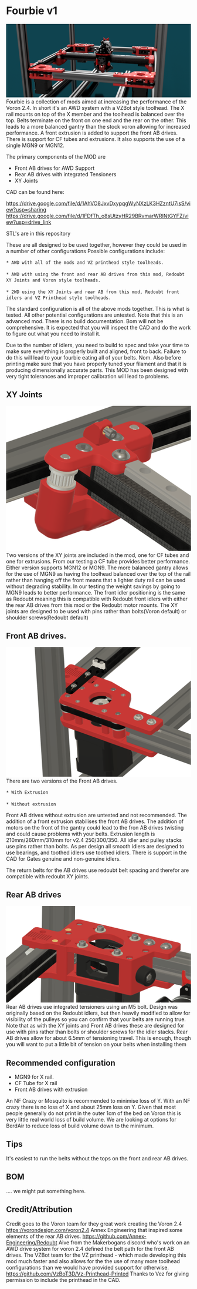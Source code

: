 # Fourbie v1

![Alt text](images/Render1.png)
Fourbie is a collection of mods aimed at increasing the performance of the Voron 2.4. 
In short it's an AWD system with a VZBot style toolhead. The X rail mounts on top of the X member and the toolhead is balanced over the top. Belts terminate on the front on one end and the rear on the other. This leads to a more balanced gantry than the stock voron allowing for increased performance. A front extrusion is added to support the front AB drives. There is support for CF tubes and extrusions. It also supports the use of a single MGN9 or MGN12.

The primary components of the MOD are 
* Front AB drives for AWD Support
* Rear AB drives with integrated Tensioners
* XY Joints

CAD can be found here: 

   https://drive.google.com/file/d/1AhVO8JxvDxypqgWyNXzLK3HZzntU7isS/view?usp=sharing
   https://drive.google.com/file/d/1FDfTh_o8sUtzyHR29BRvmarWRINtGYFZ/view?usp=drive_link
   
STL's are in this repository

These are all designed to be used together, however they could be used in a number of other configurations
Possible configurations include:

    * AWD with all of the mods and VZ printhead style toolheads.
    
    * AWD with using the front and rear AB drives from this mod, Redoubt XY Joints and Voron style toolheads. 
    
    * 2WD using the XY Joints and rear AB from this mod, Redoubt front idlers and VZ Printhead style toolheads.
    

The standard configuration is all of the above mods together. This is what is tested. All other potential configurations are untested. 
Note that this is an advanced mod. There is no build documentation. Bom will not be comprehensive. It is expected that you will inspect the CAD and do the work to figure out what you need to install it. 

Due to the number of idlers, you need to build to spec and take your time to make sure everything is properly built and aligned, front to back. Failure to do this will lead to your fourbie eating all of your belts. Nom. Also before printing make sure that you have properly tuned your filament and that it is producing dimensionally accurate parts. This MOD has been designed with very tight tolerances and improper calibration will lead to problems. 

## XY Joints
![Alt text](../images/XYJoint.png)
Two versions of the XY joints are included in the mod, one for CF tubes and one for extrusions.
From our testing a CF tube provides better performance.
Either version supports MGN12 or MGN9. The more balanced gantry allows for the use of MGN9 as having the toolhead balanced over the top of the rail rather than hanging off the front means that a lighter duty rail can be used without degrading stability. In our testing the weight savings by going to MGN9 leads to better performance.
The front idler positioning is the same as Redoubt meaning this is compatible with Redoubt front idlers with either the rear AB drives from this mod or the Redoubt motor mounts. 
The XY joints are designed to be used with pins rather than bolts(Voron default) or shoulder screws(Redoubt default)

## Front AB drives. 
![Alt text](images/FrontAB.png)
There are two versions of the Front AB drives. 

    * With Extrusion
    
    * Without extrusion
    

Front AB drives without extrusion are untested and not recommended. The addition of a front extrusion stabilises the front AB drives. The addition of motors on the front of the gantry could lead to the fron AB drives twisting and could cause problems with your belts. Extrusion length is 210mm/260mm/310mm for v2.4 250/300/350.
All idler and pulley stacks use pins rather than bolts. As per design all smooth idlers are designed to use bearings, and toothed idlers use toothed idlers. There is support in the CAD for Gates genuine and non-genuine idlers. 

The return belts for the AB drives use redoubt belt spacing and therefor are compatible with redoubt XY joints. 

## Rear AB drives
![Alt text](images/RearAB.png)
Rear AB drives use integrated tensioners using an M5 bolt. Design was originally based on the Redoubt idlers, but then heavily modified to allow for visibility of the pulleys so you can confirm that your belts are running true.
Note that as with the XY joints and Front AB drives these are designed for use with pins rather than bolts or shoulder screws for the idler stacks. 
Rear AB drives allow for about 6.5mm of tensioning travel. This is enough, though you will want to put a little bit of tension on your belts when installing them
## Recommended configuration

* MGN9 for X rail.
* CF Tube for X rail
* Front AB drives with extrusion

An NF Crazy or Mosquito is recommended to minimise loss of Y. With an NF crazy there is no loss of X and about 25mm loss on Y. Given that most people generally  do not print in the outer 1cm of the bed on Voron this is very little real world loss of build volume. 
We are looking at options for BerdAir to reduce loss of build volume down to the minimum. 

## Tips
It's easiest to run the belts without the tops on the front and rear AB drives. 

## BOM

.... we might put something here. 



## Credit/Attribution
Credit goes to the Voron team for they great work creating the Voron 2.4 https://vorondesign.com/voron2.4
Annex Engineering that inspired some elements of the rear AB drives.  https://github.com/Annex-Engineering/Redoubt
Aive from the Makerbogans discord who's work on an AWD drive system for voron 2.4 defined the belt path for the front AB drives. 
The VZBot team for the VZ printhead - which made developing this mod much faster and also allows for the the use of many more toolhead configurations than we would have provided support for otherwise. https://github.com/VzBoT3D/Vz-Printhead-Printed
Thanks to Vez for giving permission to include the printhead in the CAD. 




